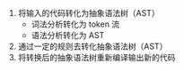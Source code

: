 1. 将输入的代码转化为抽象语法树（AST）
   - 词法分析转化为 token 流
   - 语法分析转化为 AST
2. 通过一定的规则去转化抽象语法树（AST）
3. 将转换后的抽象语法树重新编译输出新的代码